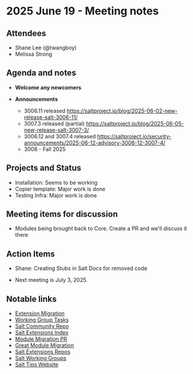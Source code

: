 # 2025 June 19 - Meeting notes

## Attendees
  - Shane Lee (@twangboy)
  - Melissa Strong

## Agenda and notes

- **Welcome any newcomers**

- **Announcements**
  - 3006.11 released
    https://saltproject.io/blog/2025-06-02-new-release-salt-3006-11/
  - 3007.3 released (partial)
    https://saltproject.io/blog/2025-06-05-new-release-salt-3007-3/
  - 3006.12 and 3007.4 released
    https://saltproject.io/security-announcements/2025-06-12-advisory-3006-12-3007-4/
  - 3008 - Fall 2025

## Projects and Status
- Installation: Seems to be working
- Copier template: Major work is done
- Testing Infra: Major work is done

## Meeting items for discussion
- Modules being brought back to Core. Create a PR and we'll discuss it there

## Action Items
- Shane: Creating Stubs in Salt Docs for removed code

- Next meeting is July 3, 2025.

## Notable links

- [Extension Migration](https://github.com/orgs/salt-extensions/projects/5)
- [Working Group Tasks](https://github.com/orgs/salt-extensions/projects/6)
- [Salt Community Repo](https://github.com/saltstack/community)
- [Salt Extensions Index](https://extensions.saltproject.io/)
- [Module Migration PR](https://github.com/saltstack/salt/pull/65971)
- [Great Module Migration](https://github.com/saltstack/great-module-migration)
- [Salt Extensions Repos](https://github.com/orgs/salt-extensions/repositories)
- [Salt Working Groups](https://github.com/saltstack/community/tree/master/working_groups)
- [Salt Tips Website](https://salt.tips/whats-new-in-salt-chlorine/)
